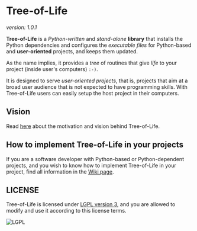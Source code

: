 # Tree-of-Life

_version: 1.0.1_

**Tree-of-Life** is a _Python-written_ and _stand-alone_ **library** that installs the Python dependencies and configures the _executable files_ for Python-based and **user-oriented** projects, and keeps them updated.

As the name implies, it provides a _tree_ of routines that give _life_ to your project (inside user's computers) `:-)`.

It is designed to serve _user-oriented projects_, that is, projects that aim at a broad user audience that is not expected to have programming skills. With Tree-of-Life users can easily setup the host project in their computers.

## Vision

Read [here](https://github.com/joaomcteixeira/Tree-of-Life/blob/master/VISION.md) about the motivation and vision behind Tree-of-Life.

## How to implement Tree-of-Life in your projects

If you are a software developer with Python-based or Python-dependent projects, and you wish to know how to implement Tree-of-Life in your project, find all information in the [Wiki page](https://github.com/joaomcteixeira/Tree-of-Life/wiki).

## LICENSE

Tree-of-Life is licensed under [LGPL version 3](https://github.com/joaomcteixeira/Tree-of-Life/blob/master/LICENSE), and you are allowed to modify and use it according to this license terms.

![LGPL](https://www.gnu.org/graphics/lgplv3-with-text-154x68.png)
